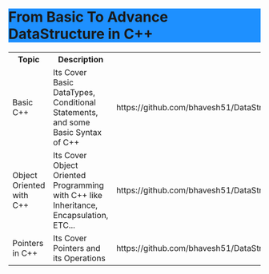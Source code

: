 <h1 style="background-color:DodgerBlue;">From Basic To Advance DataStructure in C++</h1>
<table>
  <tr>
    <th>Topic</th>
    <th>Description</th>
    <th>Link</th>
  </tr>
  <tr>
    <td>Basic C++</td>
    <td>Its Cover Basic DataTypes, Conditional Statements, and some Basic Syntax of C++</td>
    <td>https://github.com/bhavesh51/DataStructure_Algorithm/tree/master/CPP/CPP_Basic</td>
  </tr>
  <tr>
    <td>Object Oriented with C++</td>
    <td>Its Cover Object Oriented Programming with C++ like Inheritance, Encapsulation, ETC... </td>
    <td>https://github.com/bhavesh51/DataStructure_Algorithm/tree/master/CPP/CPP_OOP</td>
  </tr>
   <tr>
    <td>Pointers in C++</td>
    <td>Its Cover Pointers and its Operations </td>
    <td>https://github.com/bhavesh51/DataStructure_Algorithm/tree/master/CPP/CPP_Pointers</td>
  </tr>
</table>
